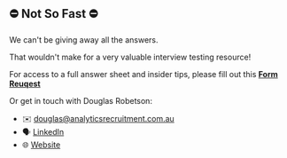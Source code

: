 ## ⛔ Not So Fast ⛔

We can't be giving away all the answers.

That wouldn't make for a very valuable interview testing resource!

For access to a full answer sheet and insider tips, please fill out this [**Form Reuqest**](https://forms.gle/D8bvXXa9N1EkUzcb7)




Or get in touch with Douglas Robetson:

 - ✉️ douglas@analyticsrecruitment.com.au
 - 🗣️ [LinkedIn](https://www.linkedin.com/in/douglas--robertson/)
 - 🌐 [Website](https://analyticsrecruitment.com.au/)
